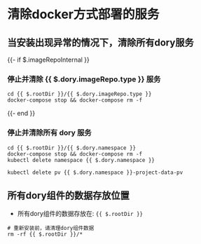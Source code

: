 # 清除docker方式部署的服务

## 当安装出现异常的情况下，清除所有dory服务

{{- if $.imageRepoInternal }}
### 停止并清除 {{ $.dory.imageRepo.type }} 服务

```shell script
cd {{ $.rootDir }}/{{ $.dory.imageRepo.type }}
docker-compose stop && docker-compose rm -f
```
{{- end }}

### 停止并清除所有 dory 服务

```shell script
cd {{ $.rootDir }}/{{ $.dory.namespace }}
docker-compose stop && docker-compose rm -f
kubectl delete namespace {{ $.dory.namespace }}

kubectl delete pv {{ $.dory.namespace }}-project-data-pv
```

## 所有dory组件的数据存放位置

- 所有dory组件的数据存放在: `{{ $.rootDir }}`

```shell script
# 重新安装前，请清理dory组件数据
rm -rf {{ $.rootDir }}/*
```
